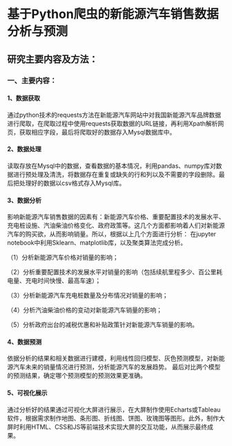 # 基于Python爬虫的新能源汽车销售数据分析与预测 

## 研究主要内容及方法：

### 一、主要内容：
#### 1、数据获取
通过python技术的requests方法在新能源汽车网站中对我国新能源汽车品牌数据进行爬取，在爬取过程中使用requests获取数据的URL链接，再利用Xpath解析网页，获取相应字段，最后将爬取好的数据存入Mysql数据库中。

#### 2、数据处理
读取存放在Mysql中的数据，查看数据的基本情况，利用pandas、numpy库对数据进行预处理及清洗，将数据存在重复或缺失的行和列以及不需要的字段删除。最后把处理好的数据以csv格式存入Mysql库。

#### 3、数据分析
影响新能源汽车销售数据的因素有：新能源汽车价格、重要配置技术的发展水平、充电桩设施、汽油柴油价格变化、政府政策等。这几个方面都影响着人们对新能源汽车的购买欲，从而影响销量。所以，根据以上几个方面进行分析：
在jupyter notebook中利用Sklearn、matplotlib库，以及聚类算法完成分析。

（1）分析新能源汽车价格对销量的影响；

（2）分析重要配置技术的发展水平对销量的影响（包括续航里程多少、百公里耗电量、充电时间快慢、最高车速）；

（3）分析新能源汽车充电桩数量及分布情况对销量的影响；

（4）分析汽油柴油价格的变动对新能源汽车销量的影响；

（5）分析政府出台的减税优惠和补贴政策针对新能源汽车销量的影响。

#### 4、数据预测

依据分析的结果和相关数据进行建模，利用线性回归模型、灰色预测模型，对新能源汽车未来的销量情况进行预测，分析能源汽车的发展趋势。
最后对比两个模型的预测结果，确定哪个预测模型的预测效果更准确。

#### 5、可视化展示

通过分析好的结果通过可视化大屏进行展示，在大屏制作使用Echarts或Tableau软件，根据需求制作地图、条形图、折线图、饼图、玫瑰图等图形。此外，制作大屏时利用HTML、CSS和JS等前端技术实现大屏的交互功能，从而展示最终成果。